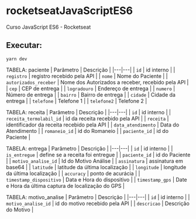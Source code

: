 # rocketseatJavaScriptES6
Curso JavaScript ES6 - Rocketseat

## Executar: 
`yarn dev`


TABELA: paciente
| Parâmetro | Descrição |
|---|---|
| `id` | id interno |
| `registro` | registro recebido pela API |
| `nome` | Nome do Paciente |
| `autorizados_receber` | Nome dos Autorizados a receber, recebido pela API |
| `cep` | CEP de entrega |
| `logradouro` | Endereço de entrega |
| `numero` | Número de entrega |
| `bairro` | Bairro de entrega |
| `cidade` | Cidade da entrega |
| `telefone` | Telefone 1 |
| `telefone2` | Telefone 2 |

TABELA: receita
| Parâmetro | Descrição |
|---|---|
| `id` | id interno |
| `receita_termolabil_id` | id da receita recebido pela API |
| `receita` | identificador da receita recebido pela API |
| `data_atendimento` | Data do Atendimento |
| `romaneio_id` | id do Romaneio |
| `paciente_id` | id do Paciente |

TABELA: entrega
| Parâmetro | Descrição |
|---|---|
| `id` | id interno |
| `is_entregue` | define se a receita foi entregue  |
| `paciente_id` | id do Paciente |
| `motivo_analise_id` | Id do Motivo Análise |
| `assinatura` | assinatura em base64 |
| `latitude` | latitude da última localização |
| `longitude` | longitude da última localização |
| `accuracy` | ponto de acurácia |
| `timestamp_dispositivo` | Data e Hora do dispositivo |
| `timestamp_gps` | Date e Hora da última captura de localização do GPS |

TABELA: motivo_analise
| Parâmetro | Descrição |
|---|---|
| `id` | id interno |
| `motivo_analise_id` | id do motivo recebido pela API |
| `descricao` | Descrição do Motivo |
